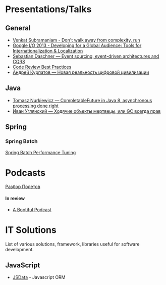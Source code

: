 # Presentations/Talks
## General
* [Venkat Subramaniam - Don't walk away from complexity, run](https://www.youtube.com/watch?v=aCO1oORAdCU&list=PLVe-2wcL84b9vrSPYN8N97XPCv7d-H5KJ&index=23&t=0s)
* [Google I/O 2013 - Developing for a Global Audience: Tools for Internationalization & Localization](https://www.youtube.com/watch?v=54BSTOzbc_o&list=PLrFvknrPjIN4YUc4r6WSRpYdWJOPaGsnU&index=3&t=0s)
* [Sebastian Daschner — Event sourcing, event-driven architectures and CQRS](https://www.youtube.com/watch?v=aWUZLejW-2I&list=PLrFvknrPjIN4YUc4r6WSRpYdWJOPaGsnU&index=6&t=0s)
* [Code Review Best Practices](https://www.youtube.com/watch?v=a9_0UUUNt-Y&list=PLrFvknrPjIN4YUc4r6WSRpYdWJOPaGsnU&index=7&t=1804s)
* [Андрей Курпатов — Новая реальность цифровой цивилизации](https://www.youtube.com/watch?v=ePK82v0d6W8&list=PLVe-2wcL84b9vrSPYN8N97XPCv7d-H5KJ&index=11&t=2916s)

## Java
* [Tomasz Nurkiewicz — CompletableFuture in Java 8, asynchronous processing done right](https://www.youtube.com/watch?v=-MBPQ7NIL_Y&list=PLrFvknrPjIN4YUc4r6WSRpYdWJOPaGsnU&index=2&t=0s)
* [Иван Углянский — Ходячие объекты мертвецы, или GC всегда прав](https://www.youtube.com/watch?v=XtijbFcQxyw&list=PLVe-2wcL84b9vrSPYN8N97XPCv7d-H5KJ&index=3&t=473s)

## Spring
### Spring Batch
[Spring Batch Performance Tuning](https://www.youtube.com/watch?v=4unuv-oKkCA&list=PLrFvknrPjIN4YUc4r6WSRpYdWJOPaGsnU&index=4)

# Podcasts
[Разбор Полетов](https://razborpoletov.com/)
#### In review
* [A Bootiful Podcast](https://soundcloud.com/a-bootiful-podcast)

# IT Solutions
List of various solutions, framework, libraries useful for software development.
## JavaScript
* [JSData](https://www.js-data.io/) - Javascript ORM

